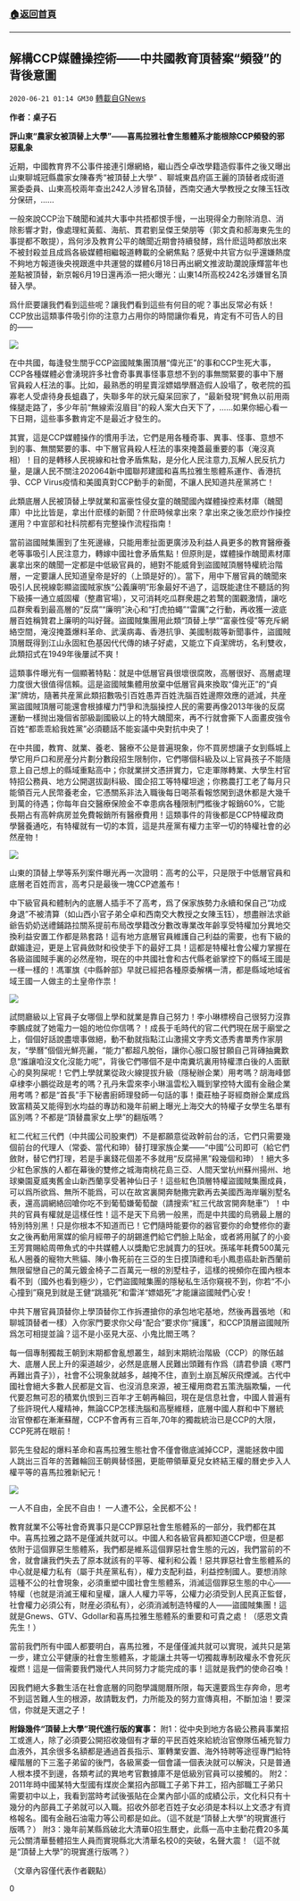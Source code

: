 ###  [:house:返回首頁](https://github.com/ourhimalayas/txt)
---

## 解構CCP媒體操控術——中共國教育頂替案“頻發”的背後意圖
`2020-06-21 01:14 GM30` [轉載自GNews](https://gnews.org/zh-hant/241052/)

**作者：桌子石**

**評山東“農家女被頂替上大學”——喜馬拉雅社會生態體系才能根除CCP頻發的邪惡亂象**

近期，中國教育界不公事件接連引爆網絡，繼山西仝卓改學籍造假事件之後又曝出山東聊城冠縣農家女陳春秀“被頂替上大學” 、聊城東昌府區王麗的頂替者成街道黨委委員、山東高校兩年查出242人涉冒名頂替，西南交通大學教授之女陳玉钰改分保研，……

一般來說CCP治下醜聞和滅共大事中共捂都恨手慢，一出現得全力刪除消息、消除影響才對，像處理紅黃藍、海航、貫君劉呈傑王榮朋等（郭文貴和郝海東先生的事提都不敢提），爲何涉及教育公平的醜聞近期會持續發酵，爲什麽這時都放出來不被封殺並且成爲各級媒體相繼報道轉載的全網焦點？感覺中共官方似乎還嫌熱度不夠地方報道後央視跟進中共運營的媒體6月18日再出網文推波助瀾說康輝當年也差點被頂替，新京報6月19日還再添一把火曝光：山東14所高校242名涉嫌冒名頂替入學。

爲什麽要讓我們看到這些呢？讓我們看到這些有何目的呢？事出反常必有妖！CCP放出這類事件吸引你的注意力占用你的時間讓你看見，肯定有不可告人的目的——

![](https://gnews.org/wp-content/uploads/2020/06/1-143.png)

在中共國，每逢發生關乎CCP盜國賊集團頂層“偉光正”的事和CCP生死大事，CCP各種媒體必會湧現許多社會奇事異事怪事意想不到的事無關緊要的事中下層官員殺人枉法的事。比如，最熟悉的明星賣淫嫖娼學曆造假人設塌了，敬老院的孤寡老人受虐待身長蛆蟲了，失聯多年的狀元癡呆回家了，“最新發現”鳄魚以前用兩條腿走路了，多少年前“無線索沒眉目”的殺人案大白天下了，……如果你細心看一下日期，這些事多數肯定不是最近才發生的。

其實，這是CCP媒體操作的慣用手法，它們是用各種奇事、異事、怪事、意想不到的事、無關緊要的事、中下層官員殺人枉法的事來掩蓋最重要的事（淹沒真相）！目的是轉移人民視線和社會矛盾焦點，是分化人民注意力,瓦解人民反抗力量，是讓人民不關注202064新中國聯邦建國和喜馬拉雅生態體系運作、香港抗爭、CCP Virus疫情和美國真對CCP動手的新聞，不讓人民知道共産黨將亡！

此類底層人民被頂替上學就業和富豪性侵女童的醜聞國內媒體操控素材庫（醜聞庫）中比比皆是，拿出什麽樣的新聞？什麽時候拿出來？拿出來之後怎麽炒作操控運用？中宣部和社科院都有完整操作流程指南！

當前盜國賊集團到了生死邊緣，只能用牽扯面更廣涉及利益人員更多的教育醫療養老等事吸引人民注意力，轉嫁中國社會矛盾焦點！但原則是，媒體操作醜聞素材庫裏拿出來的醜聞一定都是中低級官員的，絕對不能威脅到盜國賊頂層特權統治階層，一定要讓人民知道皇帝是好的（上頭是好的）。當下，用中下層官員的醜聞來吸引人民視線彰顯盜國賊家族“公義廉明”形象最好不過了，這既能逮住不聽話的狗下級揍一通立威固權（整肅官場），又可消耗吃瓜群衆趨之若鹜的圍觀激情，讓吃瓜群衆看到最高層的“反腐”“廉明”決心和“打虎拍蠅”“雷厲”之行動，再收獲一波底層百姓稱贊君上廉明的叫好聲。盜國賊集團用此類“頂替上學”“富豪性侵”等充斥網絡空間，淹沒掩蓋爆料革命、武漢病毒、香港抗爭、美國制裁等新聞事件，盜國賊頂層既得到江山永固紅色基因代代傳的婊子好處，又能立下貞潔牌坊，名利雙收，此類招式在1949年後屢試不爽！

這類事件曝光有一個顯著特點：就是中低層官員很壞很腐敗，高層很好、高層處理力度很大很值得信賴。這是盜國賊集體用放棄中低層官員來換取“偉光正”的“貞潔”牌坊，隨著共産黨此類招數吸引百姓愚弄百姓洗腦百姓邊際效應的遞減，共産黨盜國賊頂層可能還會根據權力鬥爭和洗腦操控人民的需要再像2013年後的反腐運動一樣抛出幾個省部級副國級以上的特大醜聞來，再不行就會撕下人面畫皮強令百姓“都乖乖給我姓黨”必須聽話不能妄議中央對抗中央了！

在中共國，教育、就業、養老、醫療不公是普遍現象，你不買房想讓子女到縣城上學它用戶口和房産分片劃分數段招生限制你，它們哪個科級及以上官員孩子不能隨意上自己想上的縣域重點高中；你就業拼文憑拼實力，它走軍隊轉業、大學生村官特招公務員、地方公開選拔副科級、國企招工等特權坦途；你務農打工老了每月只能領百元人民幣養老金，它憑關系非法入職後每日喝茶看報悠閑到退休都是大幾千到萬的待遇；你每年自交醫療保險金不幸患病各種限制門檻後才報銷60%，它能長期占有高幹病房並免費報銷所有醫療費用！這類事件的背後都是CCP特權政商學醫養通吃，有特權就有一切的本質，這是共産黨有權力主宰一切的特權社會的必然産物！

![](https://gnews.org/wp-content/uploads/2020/06/2-85.png)

山東的頂替上學等系列案件曝光再一次證明：高考的公平，只是限于中低層官員和底層老百姓而言，高考只是最後一塊CCP遮羞布！

中下級官員和體制內的底層人插手不了高考，爲了保家族勢力永續和保自己“功成身退”不被清算（如山西小官子弟仝卓和西南交大教授之女陳玉钰），想盡辦法求爺爺告奶奶送禮鋪路拉關系提前布局改學籍改分數改專業改年齡享受特權加分異地交換利益安置工作都是熟套路！這有地方底層官員維護自己利益的需要，也有下級的獻媚逢迎，更是上官員斂財和役使手下的最好工具！這都是特權社會公權力掌握在各級盜國賊手裏的必然産物，現在的中共國社會和古代縣老爺掌控下的縣域王國是一樣一樣的！馮軍旗《中縣幹部》早就已經把各種原委解構一清，都是縣域地域省域王國一人做主的土皇帝作祟！

![](https://gnews.org/wp-content/uploads/2020/06/3-53.png)

試問廳級以上官員子女哪個上學和就業是靠自己努力！李小琳標榜自己很努力沒靠李鵬成就了她電力一姐的地位你信嗎？！成長于毛時代的官二代們現在居于廟堂之上，個個好話說盡壞事做絕，動不動就指點江山激揚文字秀文憑秀書單秀作家朋友，“學曆”個個光鮮亮麗，“能力”都超凡脫俗，讓你心服口服甘願自己背磚抽糞歎息“誰讓咱沒文化沒能力呢”，背後它們哪個不是中南糞坑裏用特權漂白後的人面獸心的臭狗屎呢！它們上學就業從政火線提拔升級（隱秘辦企業）用考嗎？胡海峰鄧卓棣李小鵬從政是考的嗎？孔丹朱雲來李小琳溫雲松入職到掌控特大國有金融企業用考嗎？都是“首長”手下秘書廚師理發師一句話的事！棗莊柚子哥經商辦企業成爲致富精英又能得到水均益的專訪和幾年前網上曝光上海交大的特權子女學生名單有區別嗎？不都是“頂替農家女上學”的翻版嗎？

紅二代紅三代們（中共國公司股東們）不是都願意從政幹前台的活，它們只需要幾個前台的代理人（常委、當代和珅）替打理家族企業——“中國”公司即可（給它們斂財，替它們打理，若是手裏錢花個差不多就用“反腐掃黑”殺幾個和珅）！絕大多少紅色家族的人都在幕後的雙修之城海南桃花島三亞、人間天堂杭州蘇州揚州、地球樂園夏威夷舊金山新西蘭享受著神仙日子！這些紅色頂層特權盜國賊集團成員，可以爲所欲爲、無所不能爲，可以在故宮裏開奔馳撒完歡再去美國西海岸曬別墅名表，還高調網絡回嗆你吃不到葡萄嫌葡萄酸（請搜索“紅三代故宮開奔馳車”）！中共的官員有權就是這樣任性！這不是天下烏鴉一般黑，而是中共國的烏鴉最上層的特別特別黑！只是你根本不知道而已！它們隨時能要你的器官要你的命雙修你的妻女之後再動用黨媒的偷月經帶子的胡錫進們給它們臉上貼金，或者將用膩了的小妾王芳賞賜給周帶魚式的中共媒體人以獎勵它忠誠賣力的狂吠。孫瑤年耗費500萬元私人圈養的寵物大熊貓、陳小魯死前在三亞的生日摸頂禮和毛小鳳患癌赴新西蘭前無限留戀自己的萬元鍍金椅子二百萬元一根的別墅柱子，這樣的視頻你在國內根本看不到（國外也看到極少），它們盜國賊集團的隱秘私生活你窺視不到，你若“不小心撞到”窺見到就是王健“跳牆死”和雷洋“嫖娼死”才能讓盜國賊們心安！

中共下層官員頂替你上學頂替你工作拆遷搶你的承包地宅基地，然後再囂張地（和聊城頂替者一樣）入你家門要求你父母“配合”要求你“擁護”，和CCP頂層盜國賊所爲怎可相提並論？這不是小巫見大巫、小鬼比閻王嗎？

每一個專制獨裁王朝到末期都會亂想叢生，越到末期統治階級（CCP）的隊伍越大、底層人民上升的渠道越少，必然是底層人民難出頭難有作爲（請君參讀《寒門再難出貴子》），社會不公現象就越多，越掩不住，直到土崩瓦解灰飛煙滅。古代中國社會絕大多數人民都是文盲、也沒消息來源，被王權用商君五策洗腦欺騙，一代代要忍無可忍的積累仇恨到三百年才王朝再輪回，現在是信息社會，中國人普遍有了些許現代人權精神，無論CCP怎樣洗腦和高壓維穩，底層中國人群和中下層統治官僚都在漸漸蘇醒，CCP不會再有三百年,70年的獨裁統治已是CCP的大限，CCP死將在眼前！

郭先生發起的爆料革命和喜馬拉雅生態社會不僅會徹底滅掉CCP，還能拯救中國人跳出三百年的苦難輪回王朝興替怪圈，更能帶領華夏兒女終結王權的曆史步入人權平等的喜馬拉雅新紀元！

![](https://gnews.org/wp-content/uploads/2020/06/4-43.png)

一人不自由，全民不自由！
一人遭不公，全民都不公！

教育就業不公等社會奇異事只是CCP罪惡社會生態體系的一部分，我們都在其中。喜馬拉雅之路不是僅滅共就可以。中國人和各級官員都知道CCP壞，但是都依附于這個罪惡生態體系，我們都是維系這個罪惡社會生態的元凶，我們當前的不舍，就會讓我們失去了原本就該有的平等、權利和公義！惡共罪惡社會生態體系的中心就是權力私有（屬于共産黨私有），權力支配利益，利益控制國人。要想消除這種不公的社會現象，必須重塑中國社會生態體系，消滅這個罪惡生態的中心——特權（也就是消滅王權和皇權，讓人人權力平等，公權力必須受到人民真正監督，社會權力必須公有，財産必須私有），必須消滅制造特權的人——盜國賊集團！這就是Gnews、GTV、Gdollar和喜馬拉雅生態體系的重要和可貴之處！（感恩文貴先生！）

當前我們所有中國人都要明白，喜馬拉雅，不是僅僅滅共就可以實現，滅共只是第一步，建立公平健康的社會生態體系，才能讓土共等一切獨裁專制政權永不會死灰複燃！這是一個需要我們幾代人共同努力才能完成的事！這就是我們的使命召喚！

因我們絕大多數生活在社會底層的同胞學識閱曆所限，每天還要爲生存奔命，思考不到這苦難人生的根源，故請戰友們，力所能及的努力宣傳真相，不斷加油！要深信，你就是天選之子！

**附錄幾件“頂替上大學”現代進行版的實事：**
附1：從中央到地方各級公務員事業招工或進人，除了必須要公開招收幾個有才華的平民百姓來給統治官僚隊伍補充智力血液外，其余很多名額都是通過首長指示、軍轉業安置、海外特聘等途徑專門給特權階層的下三濫子弟留的後門，各級黨委一個會議一個表決就可以解決，只是普通人根本摸不到邊，各類考試的異地考官數據庫不是低級別官員可以接觸的。
附2：2011年時中國某特大型國有煤炭企業招內部職工子弟下井工，招內部職工子弟只需要初中以上，我看到當時考試後張貼在企業內部小區的成績公示，文化科只有十幾分的內部員工子弟就可以入職。招收外部老百姓子女必須是本科以上文憑才有資格報名。國有金融石油電力等公司都是如此。（這不就是“頂替上大學”的現實進行版嗎？）
附3：幾年前某縣爲破北大清華0招生曆史，此縣一高中主動花費20多萬元公關清華藝體招生人員而實現縣北大清華名校0的突破，名聲大震！（這不就是“頂替上大學”的現實進行版嗎？）

（文章內容僅代表作者觀點）

0
